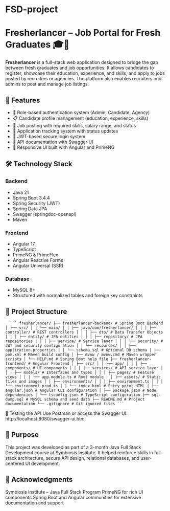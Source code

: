 # FSD-project
# Fresherlancer – Job Portal for Fresh Graduates 🎓💼

**Fresherlancer** is a full-stack web application designed to bridge the gap between fresh graduates and job opportunities. It allows candidates to register, showcase their education, experience, and skills, and apply to jobs posted by recruiters or agencies. The platform also enables recruiters and admins to post and manage job listings.

## 🚀 Features

- 🔐 Role-based authentication system (Admin, Candidate, Agency)
- 📋 Candidate profile management (education, experience, skills)
- 💼 Job posting with required skills, salary range, and status
- 📄 Application tracking system with status updates
- 🧠 JWT-based secure login system
- 🧾 API documentation with Swagger UI
- 📱 Responsive UI built with Angular and PrimeNG

## 🛠 Technology Stack

### Backend
- Java 21
- Spring Boot 3.4.4
- Spring Security (JWT)
- Spring Data JPA
- Swagger (springdoc-openapi)
- Maven

### Frontend
- Angular 17
- TypeScript
- PrimeNG & PrimeFlex
- Angular Reactive Forms
- Angular Universal (SSR)

### Database
- MySQL 8+
- Structured with normalized tables and foreign key constraints

## 📂 Project Structure
<pre lang="markdown"><code>  ``` fresherlancer/ ├── fresherlancer-backend/ # Spring Boot Backend │ ├── src/ │ │ └── main/ │ │ ├── java/com/fresherlancer/ │ │ │ ├── controller/ # REST controllers │ │ │ ├── dto/ # Data Transfer Objects │ │ │ ├── entity/ # JPA entities │ │ │ ├── repository/ # JPA repositories │ │ │ ├── service/ # Service layer │ │ │ └── security/ # JWT and security configuration │ │ └── resources/ │ │ ├── application.properties │ │ └── schema.sql # Optional DB schema │ ├── pom.xml # Maven build config │ ├── mvnw / mvnw.cmd # Maven wrapper scripts │ └── HELP.md # Spring Boot help file ├── fresherlancer-frontend/ # Angular Frontend │ ├── src/ │ │ ├── app/ │ │ │ ├── components/ # UI components │ │ │ ├── services/ # API service layer │ │ │ ├── models/ # Interfaces and types │ │ │ ├── pages/ # Feature views │ │ │ └── app.module.ts # Root module │ │ ├── assets/ # Static files and images │ │ ├── environments/ │ │ │ ├── environment.ts │ │ │ └── environment.prod.ts │ │ └── index.html # Entry point HTML │ ├── angular.json # Angular CLI configuration │ ├── package.json # Node dependencies │ └── tsconfig.json # TypeScript configuration ├── sql-dump.sql # MySQL schema and seed data ├── README.md # Project documentation └── .gitignore # Git ignored files ``` </code></pre>

🧪 Testing the API
Use Postman or access the Swagger UI:
http://localhost:8080/swagger-ui.html

## 🧠 Purpose
This project was developed as part of a 3-month Java Full Stack Development course at Symbiosis Institute. It helped reinforce skills in full-stack architecture, secure API design, relational databases, and user-centered UI development.

## 🙌 Acknowledgments
Symbiosis Institute – Java Full Stack Program
PrimeNG for rich UI components
Spring Boot and Angular communities for extensive documentation and support



